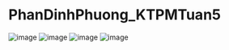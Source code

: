 # PhanDinhPhuong_KTPMTuan5
![image](https://user-images.githubusercontent.com/81177274/192220616-f6f2c2e1-d55e-4455-89be-82cea9c93fb6.png)
![image](https://user-images.githubusercontent.com/81177274/192220640-b82330b8-d851-4b5a-a6cb-2dd1d7b20fac.png)
![image](https://user-images.githubusercontent.com/81177274/193438481-003877d2-cddb-4815-baa0-067acbda16db.png)
![image](https://user-images.githubusercontent.com/81177274/193439273-952d9be4-9b8d-4f17-b747-84399a0db7a4.png)


